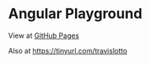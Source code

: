 # Angular Playground

View at 
[GitHub Pages](https://travisdevelops.github.io/Angular-Playground)

Also at
https://tinyurl.com/travislotto
